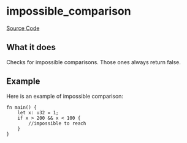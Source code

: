 # impossible_comparison

[Source Code](https://github.com/software-mansion/cairo-lint/tree/main/src/lints/double_comparison.rs#L37)

## What it does

Checks for impossible comparisons. Those ones always return false.

## Example

Here is an example of impossible comparison:

```cairo
fn main() {
    let x: u32 = 1;
    if x > 200 && x < 100 {
        //impossible to reach
    }
}
```

